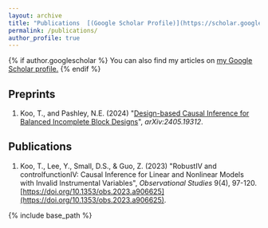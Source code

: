 ```yaml
---
layout: archive
title: "Publications  [(Google Scholar Profile)](https://scholar.google.com/citations?user=EL91AqwAAAAJ&hl=en)"
permalink: /publications/
author_profile: true
---
```


{% if author.googlescholar %}
  You can also find my articles on <u><a href="{{author.googlescholar}}">my Google Scholar profile</a>.</u>
{% endif %}

## Preprints
1. Koo, T., and Pashley, N.E. (2024) "[Design-based Causal Inference for Balanced Incomplete Block Designs](https://arxiv.org/abs/2405.19312)", *arXiv:2405.19312*.

## Publications
1. Koo, T., Lee, Y., Small, D.S., & Guo, Z. (2023) "RobustIV and controlfunctionIV: Causal Inference for Linear and Nonlinear Models with Invalid Instrumental Variables", *Observational Studies* 9(4), 97-120. [https://doi.org/10.1353/obs.2023.a906625](https://doi.org/10.1353/obs.2023.a906625).

{% include base_path %}
